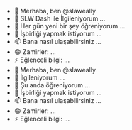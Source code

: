 - 👋 Merhaba, ben @slaweally
- 👀 SLW Dash ile İlgileniyorum ...
- 🌱 Her gün yeni bir şey öğreniyorum ...
- 💞️ İşbirliği yapmak istiyorum ...
- 📫 Bana nasıl ulaşabilirsiniz ...
- 😄 Zamirler: ...
- ⚡ Eğlenceli bilgi: ...
- 👋 Merhaba, ben @slaweally
- 👀 İlgileniyorum ...
- 🌱 Şu anda öğreniyorum ...
- 💞️ İşbirliği yapmak istiyorum ...
- 📫 Bana nasıl ulaşabilirsiniz ...
- 😄 Zamirler: ...
- ⚡ Eğlenceli bilgi: ...

<!---
slaweallx/slaweallx is a ✨ special ✨ repository because its `README.md` (this file) appears on your GitHub profile.
You can click the Preview link to take a look at your changes.
--->
